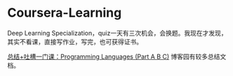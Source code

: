 # Coursera-Learning
Deep Learning Specialization，quiz一天有三次机会，会换题。我现在才发现，其实不看课，直接写作业，写完，也可获得证书。

[总结+吐槽一门课：Programming Languages (Part A B C)](http://youwangnanshan.lofter.com/post/1ed6b3a6_1cd2a6ff7)
博客园有较多总结文档。